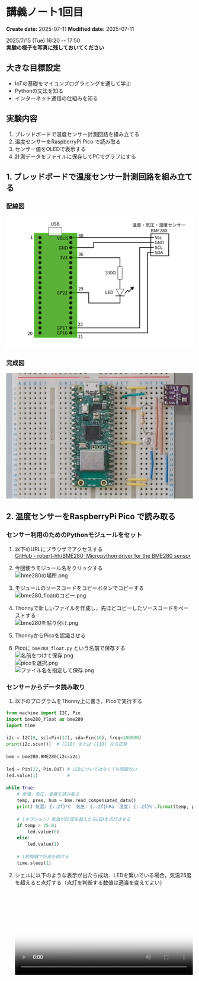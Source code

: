 # 講義ノート1回目

**Create date:** 2025-07-11 
**Modified date:** 2025-07-11

2025/7/15 (Tue) 16:20 -- 17:50  
**実験の様子を写真に残しておいてください**

## 大きな目標設定
- IoTの基礎をマイコンプログラミングを通して学ぶ
- Pythonの文法を知る
- インターネット通信の仕組みを知る

## 実験内容
1. ブレッドボードで温度センサー計測回路を組み立てる
1. 温度センサーをRaspberryPi Pico で読み取る
2. センサー値をOLEDで表示する
2. 計測データをファイルに保存してPCでグラフにする

## 1. ブレッドボードで温度センサー計測回路を組み立てる
### 配線図
![温度センサー配線図](./images/pico配線_BME280.png)

### 完成図
![温度センサー配線完成](./images/配線完成.png)

## 2. 温度センサーをRaspberryPi Pico で読み取る
### センサー利用のためのPythonモジュールをセット
1. 以下のURLにブラウザでアクセスする  
[GitHub - robert-hh/BME280: Micropython driver for the BME280 sensor](https://github.com/robert-hh/BME280/tree/master)
    
2. 今回使うモジュール名をクリックする  
![bme280の場所.png](attachment:9934a008-cd0f-4fb9-87a9-8afc407052c5:bme280の場所.png)
    
3. モジュールのソースコードをコピーボタンでコピーする  
![bme280_floatのコピー.png](attachment:de98757b-8fab-4c3e-b169-fde51b6ac85b:bme280_floatのコピー.png)
    
4. Thonnyで新しいファイルを作成し，先ほどコピーしたソースコードをペーストする  
![bme280を貼り付け.png](attachment:21896237-0e48-4563-af7e-b6e2a441f05c:bme280を貼り付け.png)
    
5. ThonnyからPicoを認識させる
6. Picoに `bme280_float.py` という名前で保存する  
![名前をつけて保存.png](attachment:eb6818c1-cad9-4740-8234-663b18d5cb36:名前をつけて保存.png)  
![picoを選択.png](attachment:9ee16a7e-c75b-438e-9341-9e6a2e02a6ec:picoを選択.png)  
![ファイル名を指定して保存.png](attachment:35232d3a-0901-449c-8f5b-98ac2673e056:ファイル名を指定して保存.png)  

### センサーからデータ読み取り

1. 以下のプログラムをThonny上に書き，Picoで実行する
```python
from machine import I2C, Pin
import bme280_float as bme280
import time

i2c = I2C(0, scl=Pin(17), sda=Pin(16), freq=100000)
print(i2c.scan())  # [118] または [119] なら正常

bme = bme280.BME280(i2c=i2c)

led = Pin(22, Pin.OUT) # LEDについてはなくても問題ない
led.value(1)           # 

while True:
    # 気温，気圧，湿度を読み取る
    temp, pres, hum = bme.read_compensated_data()
    print('気温: {:.2f}°C  気圧: {:.2f}hPa  湿度: {:.2f}%'.format(temp, pres / 100, hum))

    # (オプション）気温が25度を超えたらLEDを点灯させる
    if temp > 25.0:
        led.value(0)
    else:
        led.value(1)

    # 1秒間隔で計測を続ける
    time.sleep(1)
```
    
2. シェルに以下のような表示が出たら成功．LEDを繋いでいる場合，気温25度を超えると点灯する（点灯を判断する数値は適当を変えてよい）
  <video controls poster="./images/温度センサー読み取り_preview.png"
  style="width: 100%; height: auto;">
    <source src="./images/温度センサー読み取り.mov"
  </video>
